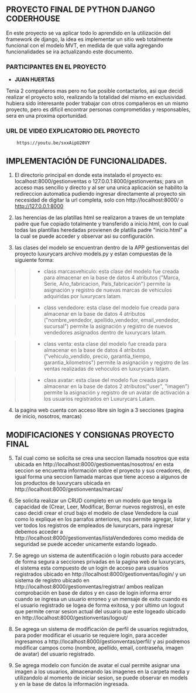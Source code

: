 ## PROYECTO FINAL DE PYTHON DJANGO CODERHOUSE

En este proyecto se va aplicar todo lo aprendido en la utilización del framework de django, la idea es implementar un sitio web totalmente funcional con el modelo MVT, en medida de que valla agregando funcionalidades se ira actualizando este documento.

### PARTICIPANTES EN EL PROYECTO

* **JUAN HUERTAS**

Tenia 2 compañeros mas pero no fue posible contactarlos, asi que decidi realizar el proyecto solo, realizando la totalidad del mismo en exclusividad. hubiera sido interesante poder trabajar con otros compañeros en un mismo proyecto, pero es dificil encontrar personas comprometidas y responsables, sera en una proxima oportunidad.  

### URL DE VIDEO EXPLICATORIO DEL PROYECTO

        https://youtu.be/sxxAipU20VY

## IMPLEMENTACIÓN DE FUNCIONALIDADES.

1. El directorio principal en donde esta instalado el proyecto es: localhost:8000/gestionventas o 127.0.0.1:8000/gestionventas; para un acceso mas sencillo y directo y al ser una unica aplicación se habilito la redireccion automatica pudiendo ingresar directamente al proyecto sin necesidad de digitar la url completa, solo con http://localhost:8000/ o http://127.0.0.1:8000

2. las herencias de las platillas html se realizaron a traves de un template padre que fue copiado totalmente y transferido a inicio.html, con lo cual todas las plantillas heredadas provienen de platilla padre "inicio.html" a la cual se puede acceder y observar asi su configuración.

3. las clases del modelo se encuentran dentro de la APP gestionventas del proyecto luxurycars archivo models.py y estan compuestas de la siguiente forma:

>> * class marcasvehiculo: esta clase del modelo fue creada para almacenar en la base de datos 4 atributos ("Marca, Serie, Año_fabricacion, Pais_fabricación") permite la asignación y registro de nuevas marcas de vehiculos adquiridas por luxurycars latam.

>> * class vendedore: esta clase del modelo fue creada para almacenar en la base de datos 4 atributos ("nombre_vendedor, apellido_vendedor, email_vendedor, sucursal") permite la asignación y registro de nuevos vendedores asignados dentro de luxurycars latam.

>> * class venta: esta clase del modelo fue creada para almacenar en la base de datos 4 atributos ("vehiculo_vendido, precio, garantia_tiempo, garantia_kilometros") permite la asignación y registro de las ventas realizadas de vehoculos en luxurycars latam.

>> * class avatar: esta clase del modelo fue creada para almacenar en la base de datos 2 atributos("user", "imagen") permite la asignación y registro de un avatar de activación a los usuarios registrados en Luxurycars Latam.

4. la pagina web cuenta con acceso libre sin login a 3 secciones (pagina de inicio, nosotros, marcas) 

## MODIFICACIONES Y CONSIGNAS PROYECTO FINAL

5. Tal cual como se solicita se crea una seccion llamada nosotros que esta ubicada en http://localhost:8000/gestionventas/nosotros/ en esta seccion se encuentra información sobre el proyecto y sus creadores, de igual forma una seccion llamada marcas que tiene acceso a algunos de los productos de luxurycars ubicada en http://localhost:8000/gestionventas/marcas/ 

6. Se solicita realizar un CRUD completo en un modelo que tenga la capacidad de (Crear, Leer, Modificar, Borrar nuevos registros), en este caso decidi crear el crud bajo el modelo de clase Vendedore la cual como lo explique en los parrafos anteriores, nos permite agregar, listar y ver todos los registros de empleados de luxurycars, para ingresar debemos acceder a http://localhost:8000/gestionventas/listaVendedores como medida de seguridad se puede acceder unicamente estando logeado.

7. Se agrego un sistema de autentificación o login robusto para acceder de forma segura a secciones privadas en la pagina web de luxurycars, el sistema esta compuesto de un login de acceso para usuarios registrados ubicado en http://localhost:8000/gestionventas/login/ y un sistema de registro ubicado en http://localhost:8000/gestionventas/registrar/ ambos realizan comprobación en base de datos y en caso de login informa error cuando se ingresa un usuario erroneo y un mensaje de exito cuando es el usuario registrado se logea de forma exitosa, y por ultimo un logout que permite cerrar sesion actual del usuario que este logeado ubicado en http://localhost:8000/gestionventas/logout/  

8. Se agrega un sistema de modificación de perfil de usuarios registrados, para poder modificar el usuario se requiere login, para acceder ingresamos a http://localhost:8000/gestionventas/perfil/ y asi podremos modificar campos como (nombre, apellido, email, contraseña, imagen de avatar) del usuario registrado.

9. Se agrega modelo con función de avatar el cual permite asignar una imagen a los usuarios, almacenando las imagenes en la carpeta media y utilizandolo al momento de iniciar sesion, se puede observar en models y en la base de datos la información ingresada. 